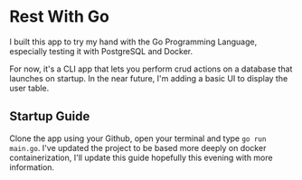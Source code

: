 # Rest With Go
I built this app to try my hand with the Go Programming Language, especially testing it with PostgreSQL and Docker.

For now, it's a CLI app that lets you perform crud actions on a database that launches on startup. In the near future, I'm adding a basic UI to display the user table.

## Startup Guide
Clone the app using your Github, open your terminal and type `go run main.go`. I've updated the project to be based more deeply on docker containerization, I'll update this guide hopefully this evening with more information.